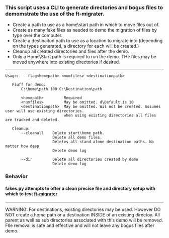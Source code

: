 ### This script uses a CLI to generate directories and bogus files to demomstrate the use of the ft-migrater.

  - Create a path to use as a home\start path in which to move files out of.
  - Create as many fake files as needed to demo the migration of files by type over the computer.
  - Create a destinaiton path to use as a location to migrate into
    (depending on the types generated, a directory for each will be created.)
  - Cleanup all created diirectories and files after the demo.
  - Only a Home\Start path is required to run the demo. THe files may be moved anywhere into 
  existing directories if desired. 
---  
~~~
Usage:  --flag<homepath> <numfiles> <destinationpath>

   Fluff for demo:
       C:\home\path 100 C:\Destination\path
       
       <homepath>         Required
       <numfiles>         May be omitted. d\Default is 10
       <destinationpath>  May be omitted. Wil not be created. Assumes user will use existing directories.
                          when using existing directories all files are tracked and deleted.
    
   Cleanup:
       --cleanall    Delete start\home path.
                     Delete all demo files.
                     Deletes all stand alone destination paths. No matter how deep
                     Delete demo log
       
       --dir         Delete all directories created by demo
                     Delete demo log
~~~

### Behavior 

   #### fakes.py attempts to offer a clean precise file and directory setup with which to test [ft-migrater]() 
---

WARNING: For destinations, existing directories may be used. However DO NOT create a home path or
a destination INSIDE of an existing directoy. All parent as well as sub directories associated with
this demo will be removed. FIle removal is safe and effective and will not leave any bogus files after
demo.
